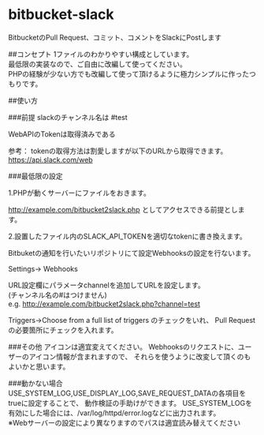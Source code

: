 # bitbucket-slack
BitbucketのPull Request、コミット、コメントをSlackにPostします

##コンセプト
1ファイルのわかりやすい構成としています。  
最低限の実装なので、ご自由に改編して使ってください。  
PHPの経験が少ない方でも改編して使って頂けるように極力シンプルに作ったつもりです。  

##使い方

###前提
slackのチャンネル名は #test

WebAPIのTokenは取得済みである

参考：
tokenの取得方法は割愛しますが以下のURLから取得できます。  
https://api.slack.com/web

###最低限の設定

1.PHPが動くサーバーにファイルをおきます。  
  
http://example.com/bitbucket2slack.php としてアクセスできる前提とします。  
  
2.設置したファイル内のSLACK_API_TOKENを適切なtokenに書き換えます。  

Bitbuketの通知を行いたいリポジトリにて設定Webhooksの設定を行ないます。
  
Settings-> Webhooks
  
URL設定欄にパラメータchannelを追加してURLを設定します。  
(チャンネル名の#はつけません)  
e.g.
http://example.com/bitbucket2slack.php?channel=test

Triggers->Choose from a full list of triggers
のチェックをいれ、
Pull Requestの必要箇所にチェックを入れます。

###その他
アイコンは適宜変えてください。
Webhooksのリクエストに、ユーザーのアイコン情報が含まれますので、
それらを使うように改変して頂くのもよいかと思います。

###動かない場合
USE_SYSTEM_LOG,USE_DISPLAY_LOG,SAVE_REQUEST_DATAの各項目をtrueに設定することで、
動作検証の手助けができます。
USE_SYSTEM_LOGを有効にした場合には、/var/log/httpd/error.logなどに出力されます。  
※Webサーバーの設定により異なりますのでパスは適宜読み替えてください
